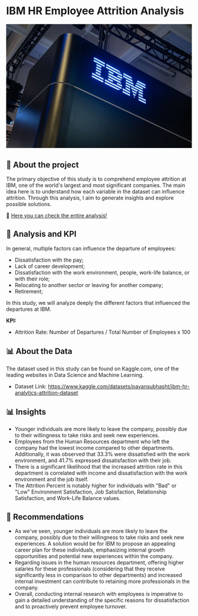 # IBM HR Employee Attrition Analysis

![image](https://github.com/guidatt/IBM-HR-Employee-Attrition-Analysis/blob/main/GettyImages-1252213663-f631cb2227594218b76e5682d8cfef1c.jpg)


## 📌 About the project
The primary objective of this study is to comprehend employee attrition at IBM, one of the world's largest and most significant companies. The main idea here is to understand how each variable in the dataset can influence attrition. Through this analysis, I aim to generate insights and explore possible solutions.

📄 [Here you can check the entire analysis!](https://colab.research.google.com/drive/1Yx-TdR8yuOjdkJyfe8fhfJIB0vX6JHDD#scrollTo=yivRKyc77gEE)

## 💼 Analysis and KPI

In general, multiple factors can influence the departure of employees:

- Dissatisfaction with the pay;
- Lack of career development;
- Dissatisfaction with the work environment, people, work-life balance, or with their role;
- Relocating to another sector or leaving for another company;
- Retirement;

In this study, we will analyze deeply the different factors that influenced the departures at IBM.

**KPI:**
- Attrition Rate: Number of Departures / Total Number of Employees x 100

## 📊 About the Data

The dataset used in this study can be found on Kaggle.com, one of the leading websites in Data Science and Machine Learning.

- Dataset Link: https://www.kaggle.com/datasets/pavansubhasht/ibm-hr-analytics-attrition-dataset

## 📊 Insights

- Younger individuals are more likely to leave the company, possibly due to their willingness to take risks and seek new experiences.
- Employees from the Human Resources department who left the company had the lowest income compared to other departments. Additionally, it was observed that 33.3% were dissatisfied with the work environment, and 41.7% expressed dissatisfaction with their job.
- There is a significant likelihood that the increased attrition rate in this department is correlated with income and dissatisfaction with the work environment and the job itself.
- The Attrition Percent is notably higher for individuals with "Bad" or "Low" Environment Satisfaction, Job Satisfaction, Relationship Satisfaction, and Work-Life Balance values.

## 🚧 Recommendations

- As we've seen, younger individuals are more likely to leave the company, possibly due to their willingness to take risks and seek new experiences. A solution would be for IBM to propose an appealing career plan for these individuals, emphasizing internal growth opportunities and potential new experiences within the company.
- Regarding issues in the human resources department, offering higher salaries for these professionals (considering that they receive significantly less in comparison to other departments) and increased internal investment can contribute to retaining more professionals in the company.
- Overall, conducting internal research with employees is imperative to gain a detailed understanding of the specific reasons for dissatisfaction and to proactively prevent employee turnover.
